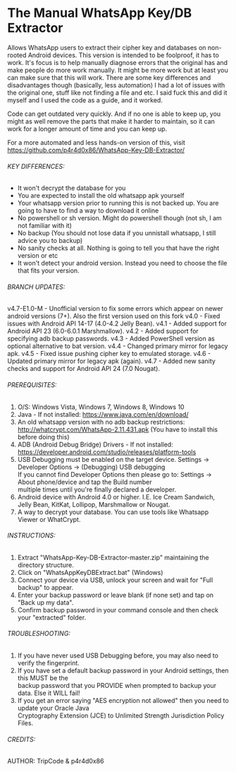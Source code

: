 # The Manual WhatsApp Key/DB Extractor
Allows WhatsApp users to extract their cipher key and databases on non-rooted Android devices.
This version is intended to be foolproof, it has to work. It's focus is to help manually diagnose errors that the original has and make people do more work manually. It might be more work but at least you can make sure that this will work. There are some key differences and disadvantages though (basically, less automation)
I had a lot of issues with the original one, stuff like not finding a file and etc. I said fuck this and did it myself and I used the code as a guide, and it worked.

Code can get outdated very quickly. And if no one is able to keep up, you might as well remove the parts that make it harder to maintain, so it can work for a longer amount of time and you can keep up.

For a more automated and less hands-on version of this, visit https://github.com/p4r4d0x86/WhatsApp-Key-DB-Extractor/

###### KEY DIFFERENCES:

- It won't decrypt the database for you
- You are expected to install the old whatsapp apk yourself
- Your whatsapp version prior to running this is not backed up. You are going to have to find a way to download it online
- No powershell or sh version. Might do powershell though (not sh, I am not familiar with it)
- No backup (You should not lose data if you unnistall whatsapp, I still advice you to backup)
- No sanity checks at all. Nothing is going to tell you that have the right version or etc
- It won't detect your android version. Instead you need to choose the file that fits your version.

###### BRANCH UPDATES:
v4.7-E1.0-M - Unofficial version to fix some errors which appear on newer android versions (7+). Also the first version used on this fork
v4.0 - Fixed issues with Android API 14-17 (4.0-4.2 Jelly Bean).
v4.1 - Added support for Android API 23 (6.0-6.0.1 Marshmallow).
v4.2 - Added support for specifying adb backup passwords.
v4.3 - Added PowerShell version as optional alternative to bat version.
v4.4 - Changed primary mirror for legacy apk.
v4.5 - Fixed issue pushing cipher key to emulated storage.
v4.6 - Updated primary mirror for legacy apk (again).
v4.7 - Added new sanity checks and support for Android API 24 (7.0 Nougat).

###### PREREQUISITES:
 1. O/S: Windows Vista, Windows 7, Windows 8, Windows 10 
 2. Java - If not installed: https://www.java.com/en/download/  
 3. An old whatsapp version with no adb backup restrictions: http://whatcrypt.com/WhatsApp-2.11.431.apk (You have to install this before doing this)
 3. ADB (Android Debug Bridge) Drivers - If not installed: https://developer.android.com/studio/releases/platform-tools
 4. USB Debugging must be enabled on the target device. Settings -> Developer Options -> (Debugging) USB debugging  
     If you cannot find Developer Options then please go to: Settings -> About phone/device and tap the Build number  
     multiple times until you're finally declared a developer.  
 5. Android device with Android 4.0 or higher. I.E. Ice Cream Sandwich, Jelly Bean, KitKat, Lollipop, Marshmallow or Nougat. 
 6. A way to decrypt your database. You can use tools like Whatsapp Viewer or WhatCrypt.


###### INSTRUCTIONS:
 1. Extract "WhatsApp-Key-DB-Extractor-master.zip" maintaining the directory structure.  
 2. Click on "WhatsAppKeyDBExtract.bat" (Windows)  
 3. Connect your device via USB, unlock your screen and wait for "Full backup" to appear.  
 4. Enter your backup password or leave blank (if none set) and tap on "Back up my data".  
 5. Confirm backup password in your command console and then check your "extracted" folder.  
 

###### TROUBLESHOOTING:
 1. If you have never used USB Debugging before, you may also need to verify the fingerprint.  
 2. If you have set a default backup password in your Android settings, then this MUST be the  
     backup password that you PROVIDE when prompted to backup your data. Else it WILL fail! 
 3. If you get an error saying "AES encryption not allowed" then you need to update your Oracle Java  
    Cryptography Extension (JCE) to Unlimited Strength Jurisdiction Policy Files.  


###### CREDITS:
 AUTHOR: TripCode & p4r4d0x86
